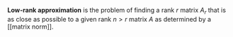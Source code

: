**Low-rank approximation** is the problem of finding a rank $r$ matrix $A_r$ that is as close as possible to a given rank $n > r$ matrix $A$ as determined by a [[matrix norm]].